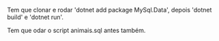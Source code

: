 Tem que clonar e rodar 'dotnet add package MySql.Data', depois 'dotnet build' e 'dotnet run'.

Tem que odar o script animais.sql antes também.

